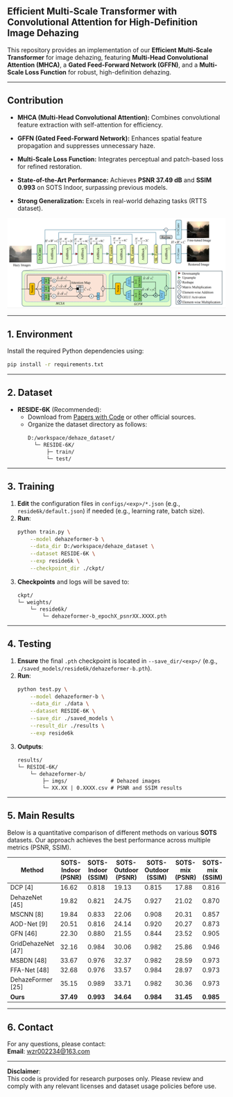 ## Efficient Multi-Scale Transformer with Convolutional Attention for High-Definition Image Dehazing

This repository provides an implementation of our **Efficient Multi-Scale Transformer** for image dehazing, featuring **Multi-Head Convolutional Attention (MHCA)**, a **Gated Feed-Forward Network (GFFN)**, and a **Multi-Scale Loss Function** for robust, high-definition dehazing.

---

## Contribution

- **MHCA (Multi-Head Convolutional Attention):**  Combines convolutional feature extraction with self-attention for efficiency.

- **GFFN (Gated Feed-Forward Network):**  Enhances spatial feature propagation and suppresses unnecessary haze.

- **Multi-Scale Loss Function:**  Integrates perceptual and patch-based loss for refined restoration.

- **State-of-the-Art Performance:**  Achieves **PSNR 37.49 dB** and **SSIM 0.993** on SOTS Indoor, surpassing previous models.

- **Strong Generalization:**  Excels in real-world dehazing tasks (RTTS dataset).

![模型框架](https://raw.githubusercontent.com/Wang1666570/Efficient-Multi-Scale-Transformer/main/framework/framework.png)

---

## 1. Environment

Install the required Python dependencies using:
```bash
pip install -r requirements.txt
```

---

## 2. Dataset

- **RESIDE-6K** (Recommended):  
  - Download from [Papers with Code](https://paperswithcode.com/sota/image-dehazing-on-reside-6k) or other official sources.
  - Organize the dataset directory as follows:
    ```
    D:/workspace/dehaze_dataset/
      └─ RESIDE-6K/
          ├─ train/
          └─ test/
    ```

---

## 3. Training

1. **Edit** the configuration files in `configs/<exp>/*.json` (e.g., `reside6k/default.json`) if needed (e.g., learning rate, batch size).
2. **Run**:
   ```bash
   python train.py \
       --model dehazeformer-b \
       --data_dir D:/workspace/dehaze_dataset \
       --dataset RESIDE-6K \
       --exp reside6k \
       --checkpoint_dir ./ckpt/
   ```
3. **Checkpoints** and logs will be saved to:
   ```
   ckpt/
   └─ weights/
       └─ reside6k/
           └─ dehazeformer-b_epochX_psnrXX.XXXX.pth
   ```

---

## 4. Testing

1. **Ensure** the final `.pth` checkpoint is located in `--save_dir/<exp>/` (e.g., `./saved_models/reside6k/dehazeformer-b.pth`).
2. **Run**:
   ```bash
   python test.py \
       --model dehazeformer-b \
       --data_dir ./data \
       --dataset RESIDE-6K \
       --save_dir ./saved_models \
       --result_dir ./results \
       --exp reside6k
   ```
3. **Outputs**:
   ```
   results/
   └─ RESIDE-6K/
       └─ dehazeformer-b/
           ├─ imgs/              # Dehazed images
           └─ XX.XX | 0.XXXX.csv # PSNR and SSIM results
   ```

---

## 5. Main Results

Below is a quantitative comparison of different methods on various **SOTS** datasets. Our approach achieves the best performance across multiple metrics (PSNR, SSIM).

| Method         | SOTS-Indoor (PSNR) | SOTS-Indoor (SSIM) | SOTS-Outdoor (PSNR) | SOTS-Outdoor (SSIM) | SOTS-mix (PSNR) | SOTS-mix (SSIM) |
|----------------|--------------------|--------------------|---------------------|---------------------|----------------|----------------|
| DCP [4]        | 16.62             | 0.818              | 19.13              | 0.815               | 17.88          | 0.816          |
| DehazeNet [45] | 19.82             | 0.821              | 24.75              | 0.927               | 21.02          | 0.870          |
| MSCNN [8]      | 19.84             | 0.833              | 22.06              | 0.908               | 20.31          | 0.857          |
| AOD-Net [9]    | 20.51             | 0.816              | 24.14              | 0.920               | 20.27          | 0.873          |
| GFN [46]       | 22.30             | 0.880              | 21.55              | 0.844               | 23.52          | 0.905          |
| GridDehazeNet [47] | 32.16         | 0.984              | 30.06              | 0.982               | 25.86          | 0.946          |
| MSBDN [48]     | 33.67             | 0.976              | 32.37              | 0.982               | 28.59          | 0.973          |
| FFA-Net [48]   | 32.68             | 0.976              | 33.57              | 0.984               | 28.97          | 0.973          |
| DehazeFormer [25] | 35.15         | 0.989              | 33.71              | 0.982               | 30.36          | 0.973          |
| **Ours**       | **37.49**         | **0.993**          | **34.64**          | **0.984**           | **31.45**      | **0.985**      |

---

## 6. Contact

For any questions, please contact:  
**Email**: [wzr002234@163.com](mailto:wzr002234@163.com)

---

**Disclaimer**:  
This code is provided for research purposes only. Please review and comply with any relevant licenses and dataset usage policies before use.
```
